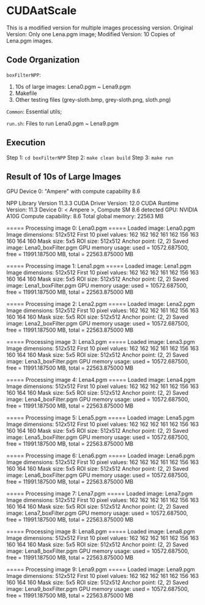 # CUDAatScale
This is a modified version for multiple images processing version.
Original Version: Only one Lena.pgm image;
Modified Version: 10 Copies of Lena.pgm images.

## Code Organization
`boxFilterNPP`:
1. 10s of large images: Lena0.pgm ~ Lena9.pgm
2. Makefile
3. Other testing files (grey-sloth.bmp, grey-sloth.png, sloth.png)

`Common`: Essential utils;

`run.sh`: Files to run Lena0.pgm ~ Lena9.pgm

## Execution
Step 1: `cd boxFilterNPP`
Step 2: `make clean build`
Step 3: `make run`

## Result of 10s of Large Images
GPU Device 0: "Ampere" with compute capability 8.6

NPP Library Version 11.3.3
  CUDA Driver  Version: 12.0
  CUDA Runtime Version: 11.3
  Device 0: <          Ampere >, Compute SM 8.6 detected
GPU: NVIDIA A10G
Compute capability: 8.6
Total global memory: 22563 MB

===== Processing image 0: Lena0.pgm =====
Loaded image: Lena0.pgm
Image dimensions: 512x512
First 10 pixel values: 162 162 162 161 162 156 163 160 164 160 
Mask size: 5x5
ROI size: 512x512
Anchor point: (2, 2)
Saved image: Lena0_boxFilter.pgm
GPU memory usage: used = 10572.687500, free = 11991.187500 MB, total = 22563.875000 MB

===== Processing image 1: Lena1.pgm =====
Loaded image: Lena1.pgm
Image dimensions: 512x512
First 10 pixel values: 162 162 162 161 162 156 163 160 164 160 
Mask size: 5x5
ROI size: 512x512
Anchor point: (2, 2)
Saved image: Lena1_boxFilter.pgm
GPU memory usage: used = 10572.687500, free = 11991.187500 MB, total = 22563.875000 MB

===== Processing image 2: Lena2.pgm =====
Loaded image: Lena2.pgm
Image dimensions: 512x512
First 10 pixel values: 162 162 162 161 162 156 163 160 164 160 
Mask size: 5x5
ROI size: 512x512
Anchor point: (2, 2)
Saved image: Lena2_boxFilter.pgm
GPU memory usage: used = 10572.687500, free = 11991.187500 MB, total = 22563.875000 MB

===== Processing image 3: Lena3.pgm =====
Loaded image: Lena3.pgm
Image dimensions: 512x512
First 10 pixel values: 162 162 162 161 162 156 163 160 164 160 
Mask size: 5x5
ROI size: 512x512
Anchor point: (2, 2)
Saved image: Lena3_boxFilter.pgm
GPU memory usage: used = 10572.687500, free = 11991.187500 MB, total = 22563.875000 MB

===== Processing image 4: Lena4.pgm =====
Loaded image: Lena4.pgm
Image dimensions: 512x512
First 10 pixel values: 162 162 162 161 162 156 163 160 164 160 
Mask size: 5x5
ROI size: 512x512
Anchor point: (2, 2)
Saved image: Lena4_boxFilter.pgm
GPU memory usage: used = 10572.687500, free = 11991.187500 MB, total = 22563.875000 MB

===== Processing image 5: Lena5.pgm =====
Loaded image: Lena5.pgm
Image dimensions: 512x512
First 10 pixel values: 162 162 162 161 162 156 163 160 164 160 
Mask size: 5x5
ROI size: 512x512
Anchor point: (2, 2)
Saved image: Lena5_boxFilter.pgm
GPU memory usage: used = 10572.687500, free = 11991.187500 MB, total = 22563.875000 MB

===== Processing image 6: Lena6.pgm =====
Loaded image: Lena6.pgm
Image dimensions: 512x512
First 10 pixel values: 162 162 162 161 162 156 163 160 164 160 
Mask size: 5x5
ROI size: 512x512
Anchor point: (2, 2)
Saved image: Lena6_boxFilter.pgm
GPU memory usage: used = 10572.687500, free = 11991.187500 MB, total = 22563.875000 MB

===== Processing image 7: Lena7.pgm =====
Loaded image: Lena7.pgm
Image dimensions: 512x512
First 10 pixel values: 162 162 162 161 162 156 163 160 164 160 
Mask size: 5x5
ROI size: 512x512
Anchor point: (2, 2)
Saved image: Lena7_boxFilter.pgm
GPU memory usage: used = 10572.687500, free = 11991.187500 MB, total = 22563.875000 MB

===== Processing image 8: Lena8.pgm =====
Loaded image: Lena8.pgm
Image dimensions: 512x512
First 10 pixel values: 162 162 162 161 162 156 163 160 164 160 
Mask size: 5x5
ROI size: 512x512
Anchor point: (2, 2)
Saved image: Lena8_boxFilter.pgm
GPU memory usage: used = 10572.687500, free = 11991.187500 MB, total = 22563.875000 MB

===== Processing image 9: Lena9.pgm =====
Loaded image: Lena9.pgm
Image dimensions: 512x512
First 10 pixel values: 162 162 162 161 162 156 163 160 164 160 
Mask size: 5x5
ROI size: 512x512
Anchor point: (2, 2)
Saved image: Lena9_boxFilter.pgm
GPU memory usage: used = 10572.687500, free = 11991.187500 MB, total = 22563.875000 MB
